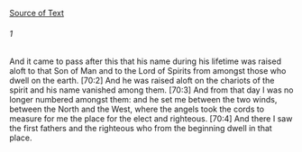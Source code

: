 [Source of Text](https://github.com/scrollmapper/bible_databases_deuterocanonical)

###### 1
And it came to pass after this that his name during his lifetime was raised aloft to that Son of Man and to the Lord of Spirits from amongst those who dwell on the earth. [70:2] And he was raised aloft on the chariots of the spirit and his name vanished among them. [70:3] And from that day I was no longer numbered amongst them: and he set me between the two winds, between the North and the West, where the angels took the cords to measure for me the place for the elect and righteous. [70:4] And there I saw the first fathers and the righteous who from the beginning dwell in that place.